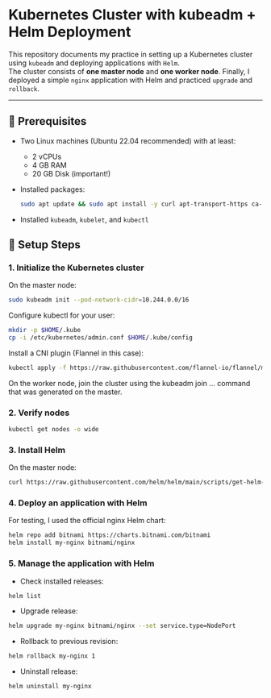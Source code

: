 # Kubernetes Cluster with kubeadm + Helm Deployment

This repository documents my practice in setting up a Kubernetes cluster using `kubeadm` and deploying applications with `Helm`.  
The cluster consists of **one master node** and **one worker node**. Finally, I deployed a simple `nginx` application with Helm and practiced `upgrade` and `rollback`.

---

## 📌 Prerequisites
- Two Linux machines (Ubuntu 22.04 recommended) with at least:
  - 2 vCPUs
  - 4 GB RAM
  - 20 GB Disk (important!)
- Installed packages:
  ```bash
  sudo apt update && sudo apt install -y curl apt-transport-https ca-certificates
  ```

- Installed ```kubeadm```, ```kubelet```, and ```kubectl```

## 🚀 Setup Steps
### 1. Initialize the Kubernetes cluster
On the master node:
```bash
sudo kubeadm init --pod-network-cidr=10.244.0.0/16
```

Configure kubectl for your user:
```bash
mkdir -p $HOME/.kube
cp -i /etc/kubernetes/admin.conf $HOME/.kube/config
```

Install a CNI plugin (Flannel in this case):
```bash
kubectl apply -f https://raw.githubusercontent.com/flannel-io/flannel/master/Documentation/kube-flannel.yml
```

On the worker node, join the cluster using the kubeadm join ... command that was generated on the master.

### 2. Verify nodes
```bash
kubectl get nodes -o wide
```

### 3. Install Helm
On the master node:
```bash
curl https://raw.githubusercontent.com/helm/helm/main/scripts/get-helm-3 | bash
```

### 4. Deploy an application with Helm
For testing, I used the official nginx Helm chart:
```bash
helm repo add bitnami https://charts.bitnami.com/bitnami
helm install my-nginx bitnami/nginx
```

### 5. Manage the application with Helm
- Check installed releases:
```bash
helm list
```

- Upgrade release:
```bash
helm upgrade my-nginx bitnami/nginx --set service.type=NodePort
```

- Rollback to previous revision:
```bash
helm rollback my-nginx 1
```

- Uninstall release:
```bash
helm uninstall my-nginx
```
